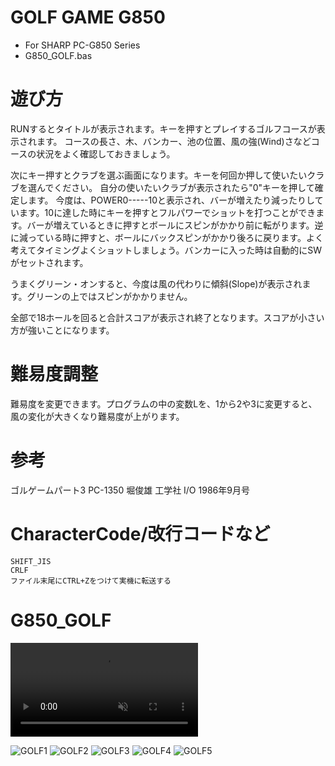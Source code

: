 # GOLF GAME G850
- For SHARP PC-G850 Series
- G850_GOLF.bas

# 遊び方
RUNするとタイトルが表示されます。キーを押すとプレイするゴルフコースが表示されます。
コースの長さ、木、バンカー、池の位置、風の強(Wind)さなどコースの状況をよく確認しておきましょう。

次にキー押すとクラブを選ぶ画面になります。キーを何回か押して使いたいクラブを選んでください。
自分の使いたいクラブが表示されたら"0"キーを押して確定します。
今度は、POWER0-----10と表示され、バーが増えたり減ったりしています。10に達した時にキーを押すとフルパワーでショットを打つことができます。バーが増えているときに押すとボールにスピンがかかり前に転がります。逆に減っている時に押すと、ボールにバックスピンがかかり後ろに戻ります。よく考えてタイミングよくショットしましょう。バンカーに入った時は自動的にSWがセットされます。

うまくグリーン・オンすると、今度は風の代わりに傾斜(Slope)が表示されます。グリーンの上ではスピンがかかりません。

全部で18ホールを回ると合計スコアが表示され終了となります。スコアが小さい方が強いことになります。

# 難易度調整
難易度を変更できます。プログラムの中の変数Lを、1から2や3に変更すると、風の変化が大きくなり難易度が上がります。

# 参考
ゴルゲームパート3 PC-1350 堀俊雄 工学社 I/O 1986年9月号

# CharacterCode/改行コードなど
```
SHIFT_JIS
CRLF
ファイル末尾にCTRL+Zをつけて実機に転送する
```

# G850_GOLF
<div><video controls src="https://github.com/yoneworld/G850_GOLF/assets/2682671/da8bc3ee-bafc-417b-8715-f2ee7957b406" muted="false"></video></div>

![GOLF1](https://github.com/yoneworld/G850_GOLF/assets/2682671/5852bbc7-377e-480c-80cc-dee9ada9d00c)
![GOLF2](https://github.com/yoneworld/G850_GOLF/assets/2682671/1c66cf81-8790-468a-9cf9-00212542ed72)
![GOLF3](https://github.com/yoneworld/G850_GOLF/assets/2682671/d9188b14-e039-4411-ac27-3040cbfdc801)
![GOLF4](https://github.com/yoneworld/G850_GOLF/assets/2682671/9443ea58-7ba1-48e7-bc50-7e29dbb5bcb1)
![GOLF5](https://github.com/yoneworld/G850_GOLF/assets/2682671/c862962e-00a7-4f96-ba89-ec1219f54d63)


